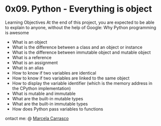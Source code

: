 # 0x09. Python - Everything is object
Learning Objectives
At the end of this project, you are expected to be able to explain to anyone, without the help of Google:
Why Python programming is awesome
- What is an object
- What is the difference between a class and an object or instance
- What is the difference between immutable object and mutable object
- What is a reference
- What is an assignment
- What is an alias
- How to know if two variables are identical
- How to know if two variables are linked to the same object
- How to display the variable identifier (which is the memory address in the CPython implementation)
- What is mutable and immutable
- What are the built-in mutable types
- What are the built-in immutable types
- How does Python pass variables to functions

ontact me: 
@ [Marcela Carrasco](https://www.linkedin.com/in/marcela-carrasco-piaggio-0796b333/)
